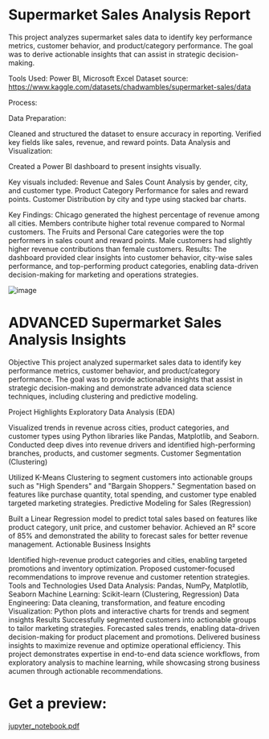 # Supermarket Sales Analysis Report
This project analyzes supermarket sales data to identify key performance metrics, customer behavior, and product/category performance. The goal was to derive actionable insights that can assist in strategic decision-making.

Tools Used: Power BI, Microsoft Excel
Dataset source: https://www.kaggle.com/datasets/chadwambles/supermarket-sales/data

Process:

Data Preparation:

Cleaned and structured the dataset to ensure accuracy in reporting.
Verified key fields like sales, revenue, and reward points.
Data Analysis and Visualization:

Created a Power BI dashboard to present insights visually.

Key visuals included:
Revenue and Sales Count Analysis by gender, city, and customer type.
Product Category Performance for sales and reward points.
Customer Distribution by city and type using stacked bar charts.

Key Findings:
Chicago generated the highest percentage of revenue among all cities.
Members contribute higher total revenue compared to Normal customers.
The Fruits and Personal Care categories were the top performers in sales count and reward points.
Male customers had slightly higher revenue contributions than female customers.
Results:
The dashboard provided clear insights into customer behavior, city-wise sales performance, and top-performing product categories, enabling data-driven decision-making for marketing and operations strategies.

![image](https://github.com/user-attachments/assets/5f8a13ee-d3f4-48be-ab37-3696cd8904cf)

# ADVANCED Supermarket Sales Analysis Insights

Objective
This project analyzed supermarket sales data to identify key performance metrics, customer behavior, and product/category performance. The goal was to provide actionable insights that assist in strategic decision-making and demonstrate advanced data science techniques, including clustering and predictive modeling.

Project Highlights
Exploratory Data Analysis (EDA)

Visualized trends in revenue across cities, product categories, and customer types using Python libraries like Pandas, Matplotlib, and Seaborn.
Conducted deep dives into revenue drivers and identified high-performing branches, products, and customer segments.
Customer Segmentation (Clustering)

Utilized K-Means Clustering to segment customers into actionable groups such as "High Spenders" and "Bargain Shoppers."
Segmentation based on features like purchase quantity, total spending, and customer type enabled targeted marketing strategies.
Predictive Modeling for Sales (Regression)

Built a Linear Regression model to predict total sales based on features like product category, unit price, and customer behavior.
Achieved an R² score of 85% and demonstrated the ability to forecast sales for better revenue management.
Actionable Business Insights

Identified high-revenue product categories and cities, enabling targeted promotions and inventory optimization.
Proposed customer-focused recommendations to improve revenue and customer retention strategies.
Tools and Technologies Used
Data Analysis: Pandas, NumPy, Matplotlib, Seaborn
Machine Learning: Scikit-learn (Clustering, Regression)
Data Engineering: Data cleaning, transformation, and feature encoding
Visualization: Python plots and interactive charts for trends and segment insights
Results
Successfully segmented customers into actionable groups to tailor marketing strategies.
Forecasted sales trends, enabling data-driven decision-making for product placement and promotions.
Delivered business insights to maximize revenue and optimize operational efficiency.
This project demonstrates expertise in end-to-end data science workflows, from exploratory analysis to machine learning, while showcasing strong business acumen through actionable recommendations.

# Get a preview:
[jupyter_notebook.pdf](https://github.com/user-attachments/files/18183441/jupyter_notebook.pdf)

